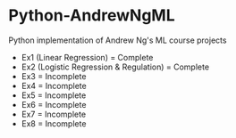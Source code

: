 # Python-AndrewNgML
Python implementation of Andrew Ng's ML course projects
 - Ex1 (Linear Regression) = Complete
 - Ex2 (Logistic Regression & Regulation) = Complete
 - Ex3 = Incomplete
 - Ex4 = Incomplete
 - Ex5 = Incomplete
 - Ex6 = Incomplete
 - Ex7 = Incomplete
 - Ex8 = Incomplete
